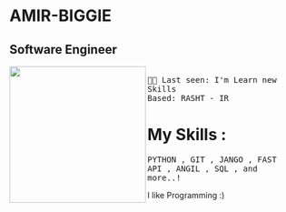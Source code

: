 # AMIR-BIGGIE
## Software Engineer <br>
<samp><img align="left" width="240" src="https://media.tenor.com/IpAyHtYc--gAAAAi/charizard-flying.gif"> <br>
  👨‍💻 Last seen: I'm Learn new Skills<br>
      Based: RASHT - IR<br>
</samp>

# My Skills :
<samp>
 PYTHON ,
 GIT , 
 JANGO , 
 FAST API , 
 ANGIL  , 
 SQL ,  
and more..!
</samp>
<br>

I like Programming :)


